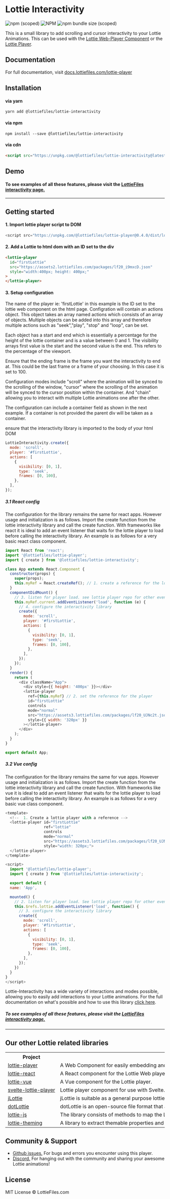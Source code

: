 # Lottie Interactivity

![npm (scoped)](https://img.shields.io/npm/v/@lottiefiles/lottie-interactivity?style=flat-square)
![NPM](https://img.shields.io/npm/l/@lottiefiles/lottie-interactivity?style=flat-square)
![npm bundle size (scoped)](https://img.shields.io/bundlephobia/min/@lottiefiles/lottie-interactivity?style=flat-square)

This is a small library to add scrolling and cursor interactivity to your Lottie Animations. This can be used with the
[Lottie Web-Player Component](https://www.lottiefiles.com/web-player) or the
[Lottie Player](https://github.com/airbnb/lottie-web).

## Documentation

For full documentation, visit [docs.lottiefiles.com/lottie-player](https://docs.lottiefiles.com/lottie-interactivity/)


## Installation

#### via yarn

```
yarn add @lottiefiles/lottie-interactivity
```

#### via npm

```
npm install --save @lottiefiles/lottie-interactivity
```

#### via cdn

```html
<script src="https://unpkg.com/@lottiefiles/lottie-interactivity@latest/dist/lottie-interactivity.min.js"></script>
```

## Demo

#### To see examples of all these features, please visit the [LottieFiles interactivity page.](https://lottiefiles.com/interactivity#LI-chaining)

---

## Getting started

#### 1. Import lottie player script to DOM

```javascript
<script src="https://unpkg.com/@lottiefiles/lottie-player@0.4.0/dist/lottie-player.js"></script> // place this in your body element
```

#### 2. Add a Lottie to html dom with an ID set to the div

```html
<lottie-player
  id="firstLottie"
  src="https://assets2.lottiefiles.com/packages/lf20_i9mxcD.json"
  style="width:400px; height: 400px;"
>
</lottie-player>
```

#### 3. Setup configuration

The name of the player ie: 'firstLottie' in this example is the ID set to the lottie web component on the html page.
Configration will contain an actions object. This object takes an array named actions which consists of an array of
objects. Multiple objects can be added into this array and therefore multiple actions such as "seek","play", "stop" and
"loop", can be set.

Each object has a start and end which is essentially a percentage for the height of the lottie container and is a value
between 0 and 1. The visibility arrays first value is the start and the second value is the end. This refers to the
percentage of the viewport.

Ensure that the ending frame is the frame you want the interactivity to end at. This could be the last frame or a frame
of your choosing. In this case it is set to 100.

Configuration modes include "scroll" where the animation will be synced to the scrolling of the window, "cursor"
where the scrolling of the animation will be synced to the cursor position within the container. And "chain" allowing you to interact with multiple Lottie animations one after the other.

The configuration can include a container field as shown in the next example. If a container is not provided the parent
div will be taken as a container.

ensure that the interactivity library is imported to the body of your html DOM

```javascript
LottieInteractivity.create({
  mode: 'scroll',
  player: '#firstLottie',
  actions: [
    {
      visibility: [0, 1],
      type: 'seek',
      frames: [0, 100],
    },
  ],
});
```

##### 3.1 React config

The configuration for the library remains the same for react apps. However usage and initialization is as follows.
Import the create function from the lottie interactivity library and call the create function. With frameworks like
react it is ideal to add an event listener that waits for the lottie player to load before calling the interactivity
library. An example is as follows for a very basic react class component.

```javascript
import React from 'react';
import '@lottiefiles/lottie-player';
import { create } from '@lottiefiles/lottie-interactivity';

class App extends React.Component {
  constructor(props) {
    super(props);
    this.myRef = React.createRef(); // 1. create a reference for the lottie player
  }
  componentDidMount() {
    // 3. listen for player load. see lottie player repo for other events
    this.myRef.current.addEventListener('load', function (e) {
      // 4. configure the interactivity library
      create({
        mode: 'scroll',
        player: '#firstLottie',
        actions: [
          {
            visibility: [0, 1],
            type: 'seek',
            frames: [0, 100],
          },
        ],
      });
    });
  }
  render() {
    return (
      <div className="App">
        <div style={{ height: '400px' }}></div>
        <lottie-player
          ref={this.myRef} // 2. set the reference for the player
          id="firstLottie"
          controls
          mode="normal"
          src="https://assets3.lottiefiles.com/packages/lf20_UJNc2t.json"
          style={{ width: '320px' }}
        ></lottie-player>
      </div>
    );
  }
}

export default App;
```

##### 3.2 Vue config

The configuration for the library remains the same for vue apps. However usage and initialization is as follows.
Import the create function from the lottie interactivity library and call the create function. With frameworks like
vue it is ideal to add an event listener that waits for the lottie player to load before calling the interactivity
library. An example is as follows for a very basic vue class component.

```javascript
<template>
  <!--  1. Create a lottie player with a reference -->
  <lottie-player id="firstLottie"
                 ref="lottie"
                 controls
                 mode="normal"
                 src="https://assets3.lottiefiles.com/packages/lf20_UJNc2t.json"
                 style="width: 320px;">
  </lottie-player>
</template>

<script>
  import '@lottiefiles/lottie-player';
  import { create } from '@lottiefiles/lottie-interactivity';

  export default {
  name: 'App',

  mounted() {
    // 2. listen for player load. See lottie player repo for other events
    this.$refs.lottie.addEventListener('load', function() {
      // 3. configure the interactivity library
      create({
        mode: 'scroll',
        player: '#firstLottie',
        actions: [
          {
            visibility: [0, 1],
            type: 'seek',
            frames: [0, 100],
          },
        ],
      });
    })
  }
}
</script>
```

Lottie-Interactivity has a wide variety of interactions and modes possible, allowing you to easily add interactions to your Lottie animations. For the full documentation on what's possible and how to use this library [click here](https://docs.lottiefiles.com/lottie-interactivity/).



##### To see examples of all these features, please visit the [LottieFiles interactivity page.](https://lottiefiles.com/interactivity#LI-chaining)

---

## Our other Lottie related libraries

<table style="table-layout:fixed; white-space: nowrap;">
  <tr>
    <th>Project</th>
    <th>Description</th>
  </tr>
  <!-- TEMPLATE FOR NEW ROW -->
  <!-- START ROW
  <tr>
    <td>lang</td>
    <td><a href="" target="_blank" rel="noopener noreferrer">supabase-lang</a></td>
  </tr>
  END ROW -->
  <tr>
    <td><a href="https://github.com/LottieFiles/lottie-player" target="_blank" rel="noopener noreferrer">lottie-player</a></td>
    <td>
      A Web Component for easily embedding and playing Lottie animations and the Lottie-based Telegram Sticker (tgs) animations in websites.
    </td>
  </tr>  
  <tr>
    <td><a href="https://github.com/LottieFiles/lottie-react" target="_blank" rel="noopener noreferrer">lottie-react</a></td>
    <td>
    A React component for the Lottie Web player.
    </td>
  </tr>
  <tr>
    <td><a href="https://github.com/LottieFiles/lottie-vue" target="_blank" rel="noopener noreferrer">lottie-vue</a></td>
    <td>
    A Vue component for the Lottie player.
    </td>
  </tr>
  <tr>
    <td><a href="https://github.com/LottieFiles/svelte-lottie-player" target="_blank" rel="noopener noreferrer">svelte-lottie-player</a></td>
    <td>
    Lottie player component for use with Svelte.
    </td>
  </tr>
  <tr>
    <td><a href="https://github.com/LottieFiles/jlottie" target="_blank" rel="noopener noreferrer">jLottie</a></td>
    <td>
    jLottie is suitable as a general purpose lottie player, though implements a subset of the features in the core player - this approach leads to a tiny footprint and great performance.
    </td>
  </tr>
  <tr>
    <td><a href="https://github.com/orgs/dotlottie/repositories" target="_blank" rel="noopener noreferrer">dotLottie</a></td>
    <td>
    dotLottie is an open-source file format that aggregates one or more Lottie files and their associated resources into a single file. They are ZIP archives compressed with the Deflate compression method and carry the file extension of ".lottie".
    </td>
  </tr>
  <tr>
    <td><a href="https://github.com/LottieFiles/lottie-js" target="_blank" rel="noopener noreferrer">lottie-js</a></td>
    <td>
    The library consists of methods to map the Lottie JSON to the object model and interact with properties as well as manipulate them.
    </td>
  </tr>
  <tr>
    <td><a href="https://github.com/LottieFiles/lottie-theming" target="_blank" rel="noopener noreferrer">lottie-theming</a></td>
    <td>
    A library to extract themable properties and apply different themes to a given Lottie
    </td>
  </tr>


</table>

## Community & Support

- [Github issues.](https://github.com/LottieFiles/lottie-interactivity/issues) For bugs and errors you encounter using this player.
- [Discord.](https://lottiefiles.com/discord) For hanging out with the community and sharing your awesome Lottie animations!

## License

MIT License © LottieFiles.com
